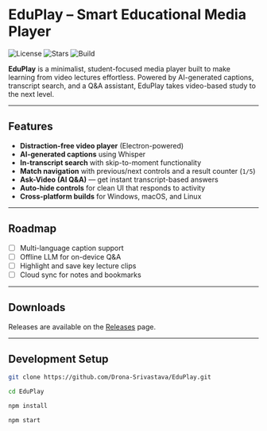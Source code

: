 #  EduPlay – Smart Educational Media Player

![License](https://img.shields.io/github/license/Drona-Srivastava/EduPlay?style=flat-square)
![Stars](https://img.shields.io/github/stars/Drona-Srivastava/EduPlay?style=flat-square)
![Build](https://img.shields.io/github/actions/workflow/status/Drona-Srivastava/EduPlay/build.yml?branch=main&style=flat-square)

**EduPlay** is a minimalist, student-focused media player built to make learning from video lectures effortless. Powered by AI-generated captions, transcript search, and a Q&A assistant, EduPlay takes video-based study to the next level.

---

##  Features  
-  **Distraction-free video player** (Electron-powered)  
-  **AI-generated captions** using Whisper  
-  **In-transcript search** with skip-to-moment functionality  
-  **Match navigation** with previous/next controls and a result counter (`1/5`)  
-  **Ask-Video (AI Q&A)** — get instant transcript-based answers  
-  **Auto-hide controls** for clean UI that responds to activity  
-  **Cross-platform builds** for Windows, macOS, and Linux

---

##  Roadmap  
- [ ] Multi-language caption support  
- [ ] Offline LLM for on-device Q&A  
- [ ] Highlight and save key lecture clips  
- [ ] Cloud sync for notes and bookmarks

---

##  Downloads  
Releases are available on the [Releases](https://github.com/Drona-Srivastava/EduPlay/releases) page.

---

##  Development Setup  
```bash
git clone https://github.com/Drona-Srivastava/EduPlay.git
```
```bash
cd EduPlay
```
```bash
npm install
```
```bash
npm start
```
